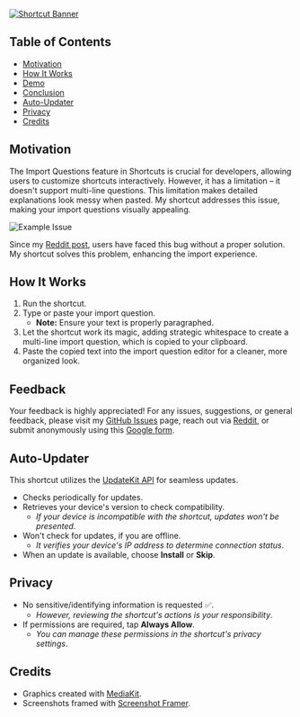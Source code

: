 [![Shortcut Banner](https://i.imgur.com/hZW1piF.png)](https://www.icloud.com/shortcuts/e14fcc3167a3411281d535561e6d5a6b)

## Table of Contents

-   [Motivation](#motivation)
-   [How It Works](#how-it-works)
-   [Demo](#demo)
-   [Conclusion](#conclusion)
-   [Auto-Updater](#auto-updater)
-   [Privacy](#privacy)
-   [Credits](#credits)

## Motivation

The Import Questions feature in Shortcuts is crucial for developers, allowing users to customize shortcuts interactively. However, it has a limitation – it doesn't support multi-line questions. This limitation makes detailed explanations look messy when pasted. My shortcut addresses this issue, making your import questions visually appealing.

![Example Issue](https://i.imgur.com/El2TFnh.jpg)

Since my [Reddit post](https://www.reddit.com/r/shortcuts/comments/zluvtf/adding_line_breaks_inside_shortcut_setup_questions/), users have faced this bug without a proper solution. My shortcut solves this problem, enhancing the import experience.

## How It Works

1.  Run the shortcut.
2.  Type or paste your import question.
    -   **Note:** Ensure your text is properly paragraphed.
3.  Let the shortcut work its magic, adding strategic whitespace to create a multi-line import question, which is copied to your clipboard.
4.  Paste the copied text into the import question editor for a cleaner, more organized look.

## Feedback

Your feedback is highly appreciated! For any issues, suggestions, or general feedback, please visit my [GitHub Issues](https://github.com/spenpal/AppleShortcuts/issues/new/choose) page, reach out via [Reddit](https://www.reddit.com/user/spenpal_dev), or submit anonymously using this [Google form](https://forms.gle/KdJXQhysQQj4yBtS7).

## Auto-Updater

This shortcut utilizes the [UpdateKit API](https://www.mikebeas.com/updatekit-api/v1) for seamless updates.

-   Checks periodically for updates.
-   Retrieves your device's version to check compatibility.
    -   _If your device is incompatible with the shortcut, updates won't be presented_.
-   Won't check for updates, if you are offline.
    -   _It verifies your device's IP address to determine connection status_.
-   When an update is available, choose **Install** or **Skip**.

## Privacy

-   No sensitive/identifying information is requested ✅.
    -   _However, reviewing the shortcut's actions is your responsibility_.
-   If permissions are required, tap **Always Allow**.
    -   _You can manage these permissions in the shortcut's privacy settings_.

## Credits

-   Graphics created with [MediaKit](https://routinehub.co/shortcut/1911).
-   Screenshots framed with [Screenshot Framer](https://routinehub.co/shortcut/8067/).
